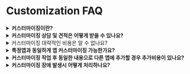 # Customization FAQ

<details>

<summary><strong>커스터마이징이란?</strong></summary>

커스터마이징의 본래 뜻은 고객의 요구에 따라 제품을 만들어주는 일종의 맞춤제작 서비스로 ‘주문 제작하다’라는 뜻을 가지고 있어요.

스윙의 커스터마이징 역시 같은 뜻으로 사용자분들이 원하는 내용을 반영하여 1:1 앱 개발 작업을 해드리는 것입니다.

스윙에서 기본 제공하는 서비스 외에 다른 기능을 추가하거나, 전체적인 앱 개발이 필요한 경우 스윙에게 커스터마이징을 요청하여 원하는 앱을 개발&제작할 수 있습니다.

스윙 커스터마이징은 100% 고객의 원하는 내용으로 개발을 해드립니다.

따라서 사용자분들은 앱개발 커스터마이징 의뢰를 하실 때 기획안, 스토리보드 등을 제작하여 어떻게 앱을 만들고 싶으신지 알려주셔야 합니다.

커스터마이징은 앱개발 내용에 따라 견적을 산출해드리구요. 개발 기간 및 작업 내용을 엔지니어가 상세히 상담 도와드립니다.

커스터마이징 상담은 먼저 help@swing2app.co.kr 메일로 앱제작 기획안, 스토리보드 등을 준비해서 보내주시기 바랍니다.

간단한 기능 및 이미 스윙에서 제공한 적이 있는 커스텀 기능은 고객센터에서 바로 안내를 도와드릴 수 있지만,앱 전체 개발 및 복잡한 내용 구성은 구체적인 기획안이 없으면 상담을 도와드릴 수 없는 점 양해부탁드립니다.

</details>

<details>

<summary><strong>커스터마이징 상담 및 견적은 어떻게 받을 수 있나요?</strong></summary>

커스터마이징 상담은 먼저 앱개발에 대한 기획안, 스토리보드 등을 스윙투앱 메일로 보내주셔야 상담이 가능합니다.

구체적인 앱제작 기획안이 있어야 내용 확인 후 개발 엔지니어가 상담을 도와 드릴 수 있습니다.

\*앱제작 기획안, 스토리보드 등을 준비해서 스윙투앱 메일주소 help@swing2app.co.kr 로 보내주시기 바랍니다.

메일 주시면 커스텀 개발 담당 엔지니어가 내용 확인 후 개발이 가능한지, 개발 기간, 개발 비용 견적등을 안내해드리며 해당 내용으로 상담 도와드립니다.

</details>

<details>

<summary>커스터마이징 대략적인 비용은 알 수 없나요?</summary>

커스텀은가격 정찰제가 아닙니다.

그리고 사용자분들의 커스텀 내용을 반영한 1:1 개발 작업이기 때문에 개발 견적이 정해져 있지 않습니다.

견적은 제작 내용에 따라 몇 십만원에서\~몇 천만원까지 금액의 폭이 커지기 때문에 커스텀으로 정해진 비용이 없습니다.

따라서 당사에서는 상담을 통해서만 커스터마이징 견적을 안내해드리고 있는 점

</details>

<details>

<summary><strong>특정앱과 동일하게 앱 커스터마이징 가능한가요?</strong></summary>

시중에 나온 앱을 보여주시면서 이 앱처럼 똑같이 만들고 싶다고 문의를 주시는 경우도 있는데요.

앱을 확인하여 동일하게 앱개발이 가능한지는 엔지니어 확인 후 안내를 해드릴 수 있습니다.

디자인 및 제작 방법이 단순한 앱의 경우는 엔지니어가 확인하여 커스텀 비용 안내를 해드릴 수 있구요.

그런데 **\*\*앱의 내용이 복잡하고 보여지는 내용 외에 내부적으로 개발 소스가 많이 적용된 앱의 경우는 정확한 개발 비용을 산정해드리기 어려울 수 있습니다.**

(특정 앱의 내부 개발 소스는 앱만 봐서는 확인이 안되고, 실제 개발이 들어가야 확인이 가능하기 때문이에요.)

\*\* 그리고 디자인 및 구성형태를 동일하게 만드는 것인지, 형태만 비슷하게 하는 것인지, 특정 메뉴만 동일하게 넣고 싶은 것인지를 분명히 알려주셔야 합니다.

앱 이름을 알려주시고 커스텀 문의를 주셔도 되지만 정확한 앱 개발 요청사항을 알려주시기 바랍니다.

</details>

<details>

<summary><strong>커스터마이징 작업 후 동일한 내용으로 다른 앱에 추가할 경우 추가비용이 있나요?</strong></summary>

**커스터마이징 작업 후 동일한 내용으로 다른앱에 추가할 경우 라이선스 비용 10만원이 추가됩니다.**

동일한 내용으로 다시 다른 앱에 적용을 하는데도 비용이 추가되는 이유는 개발비가 아닌, 라이선스 비용이 부과된다고 보시면 됩니다.

라이선스 비용은 커스터마이징 프로그램에 대한 무분별한 사용을 막기위해 반드시 필요한 정책입니다.

커스터마이징 개발비용에 책정된 대상은 1개 앱을 기준으로 하며, 확장시 추가 라이선스비를 받게 되는것입니다.

따라서 라이선스 복사 비용으로 10만원씩 추가비용이 발생하는 점 유념해주시기 바랍니다.

</details>

<details>

<summary><strong>커스터마이징 장애 발생시 어떻게 처리하나요?</strong></summary>

커스터마이징을 적용한 내용에서 에러사항이나 장애가 발생하면 즉시 조치하여 처리해드립니다.

다만 스윙에서 사용자분들의 앱을 모니터링하면서 계속 관리해드릴 수는 없어요.

따라서 커스터마이징을 받은 사용자분들이 앱을 이용하면서 문제가 생기면, 당사 고객센터나 문의메일로 문의주셔야만 당사에서 확인하고 처리해드릴 수 있습니다.

커스터마이징에서 발생된 장애 처리 및 유지보수는 당연히 추가 비용 없이 당사에서 처리해드립니다.

\*당사(스윙앱, 커스터마이징 내용)의 장애나 에러가 아닌 외부에서 생긴 에러사항은 당사에서 처리해드릴 수 없고, 해당 내용은 개발자가 확인 후 안내해드립니다.

</details>
